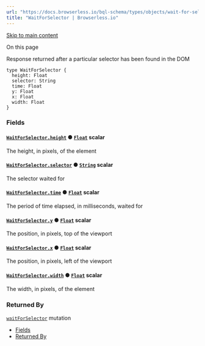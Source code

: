 ```yaml
---
url: "https://docs.browserless.io/bql-schema/types/objects/wait-for-selector"
title: "WaitForSelector | Browserless.io"
---
```


[Skip to main content](https://docs.browserless.io/bql-schema/types/objects/wait-for-selector#__docusaurus_skipToContent_fallback)

On this page

Response returned after a particular selector has been found in the DOM

```codeBlockLines_p187
type WaitForSelector {
  height: Float
  selector: String
  time: Float
  y: Float
  x: Float
  width: Float
}

```

### Fields [​](https://docs.browserless.io/bql-schema/types/objects/wait-for-selector\#fields "Direct link to Fields")

#### [`WaitForSelector.height`](https://docs.browserless.io/bql-schema/types/objects/wait-for-selector\#) ● [`Float`](https://docs.browserless.io/bql-schema/types/scalars/float) scalar [​](https://docs.browserless.io/bql-schema/types/objects/wait-for-selector\#waitforselectorheightfloat- "Direct link to waitforselectorheightfloat-")

The height, in pixels, of the element

#### [`WaitForSelector.selector`](https://docs.browserless.io/bql-schema/types/objects/wait-for-selector\#) ● [`String`](https://docs.browserless.io/bql-schema/types/scalars/string) scalar [​](https://docs.browserless.io/bql-schema/types/objects/wait-for-selector\#waitforselectorselectorstring- "Direct link to waitforselectorselectorstring-")

The selector waited for

#### [`WaitForSelector.time`](https://docs.browserless.io/bql-schema/types/objects/wait-for-selector\#) ● [`Float`](https://docs.browserless.io/bql-schema/types/scalars/float) scalar [​](https://docs.browserless.io/bql-schema/types/objects/wait-for-selector\#waitforselectortimefloat- "Direct link to waitforselectortimefloat-")

The period of time elapsed, in milliseconds, waited for

#### [`WaitForSelector.y`](https://docs.browserless.io/bql-schema/types/objects/wait-for-selector\#) ● [`Float`](https://docs.browserless.io/bql-schema/types/scalars/float) scalar [​](https://docs.browserless.io/bql-schema/types/objects/wait-for-selector\#waitforselectoryfloat- "Direct link to waitforselectoryfloat-")

The position, in pixels, top of the viewport

#### [`WaitForSelector.x`](https://docs.browserless.io/bql-schema/types/objects/wait-for-selector\#) ● [`Float`](https://docs.browserless.io/bql-schema/types/scalars/float) scalar [​](https://docs.browserless.io/bql-schema/types/objects/wait-for-selector\#waitforselectorxfloat- "Direct link to waitforselectorxfloat-")

The position, in pixels, left of the viewport

#### [`WaitForSelector.width`](https://docs.browserless.io/bql-schema/types/objects/wait-for-selector\#) ● [`Float`](https://docs.browserless.io/bql-schema/types/scalars/float) scalar [​](https://docs.browserless.io/bql-schema/types/objects/wait-for-selector\#waitforselectorwidthfloat- "Direct link to waitforselectorwidthfloat-")

The width, in pixels, of the element

### Returned By [​](https://docs.browserless.io/bql-schema/types/objects/wait-for-selector\#returned-by "Direct link to Returned By")

[`waitForSelector`](https://docs.browserless.io/bql-schema/operations/mutations/wait-for-selector) mutation

- [Fields](https://docs.browserless.io/bql-schema/types/objects/wait-for-selector#fields)
- [Returned By](https://docs.browserless.io/bql-schema/types/objects/wait-for-selector#returned-by)